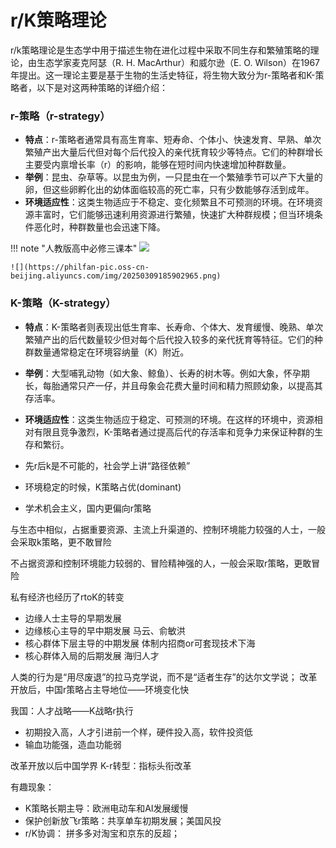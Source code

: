# r/K策略理论

r/k策略理论是生态学中用于描述生物在进化过程中采取不同生存和繁殖策略的理论，由生态学家麦克阿瑟（R. H. MacArthur）和威尔逊（E. O. Wilson）在1967年提出。这一理论主要是基于生物的生活史特征，将生物大致分为r-策略者和K-策略者，以下是对这两种策略的详细介绍：

### r-策略（r-strategy）
- **特点**：r-策略者通常具有高生育率、短寿命、个体小、快速发育、早熟、单次繁殖产出大量后代但对每个后代投入的亲代抚育较少等特点。它们的种群增长主要受内禀增长率（r）的影响，能够在短时间内快速增加种群数量。
- **举例**：昆虫、杂草等。以昆虫为例，一只昆虫在一个繁殖季节可以产下大量的卵，但这些卵孵化出的幼体面临较高的死亡率，只有少数能够存活到成年。
- **环境适应性**：这类生物适应于不稳定、变化频繁且不可预测的环境。在环境资源丰富时，它们能够迅速利用资源进行繁殖，快速扩大种群规模；但当环境条件恶化时，种群数量也会迅速下降。

!!! note "人教版高中必修三课本"
    ![](https://philfan-pic.oss-cn-beijing.aliyuncs.com/img/20250309185854988.png)

    ![](https://philfan-pic.oss-cn-beijing.aliyuncs.com/img/20250309185902965.png)


### K-策略（K-strategy）
- **特点**：K-策略者则表现出低生育率、长寿命、个体大、发育缓慢、晚熟、单次繁殖产出的后代数量较少但对每个后代投入较多的亲代抚育等特征。它们的种群数量通常稳定在环境容纳量（K）附近。
- **举例**：大型哺乳动物（如大象、鲸鱼）、长寿的树木等。例如大象，怀孕期长，每胎通常只产一仔，并且母象会花费大量时间和精力照顾幼象，以提高其存活率。
- **环境适应性**：这类生物适应于稳定、可预测的环境。在这样的环境中，资源相对有限且竞争激烈，K-策略者通过提高后代的存活率和竞争力来保证种群的生存和繁衍。


- 先r后k是不可能的，社会学上讲“路径依赖”
- 环境稳定的时候，K策略占优(dominant)
- 学术机会主义，国内更偏向r策略

与生态中相似，占据重要资源、主流上升渠道的、控制环境能力较强的人士，一般会采取k策略，更不敢冒险

不占据资源和控制环境能力较弱的、冒险精神强的人，一般会采取r策略，更敢冒险

私有经济也经历了rtoK的转变
- 边缘人士主导的早期发展
- 边缘核心主导的早中期发展 马云、俞敏洪
- 核心群体下层主导的中期发展 体制内招商or可套现技术下海
- 核心群体入局的后期发展 海归人才


人类的行为是“用尽废退”的拉马克学说，而不是“适者生存”的达尔文学说；
改革开放后，中国r策略占主导地位——环境变化快


我国：人才战略——K战略r执行
- 初期投入高，人才引进前一个样，硬件投入高，软件投资低
- 输血功能强，造血功能弱

改革开放以后中国学界 K-r转型：指标头衔改革 



有趣现象：

- K策略长期主导：欧洲电动车和AI发展缓慢
- 保护创新放飞r策略：共享单车初期发展；美国风投
- r/K协调： 拼多多对淘宝和京东的反超；